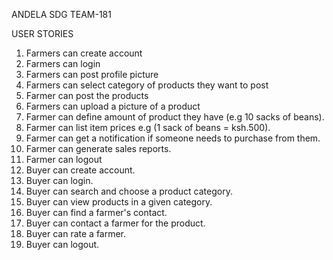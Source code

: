 
ANDELA SDG TEAM-181

USER STORIES

1. Farmers can create account
2. Farmers can login
3. Farmers can post profile picture
4. Farmers can select category of products they want to post
6. Farmer can post the products
7. Farmers can upload a picture of a product
8. Farmer can define amount of product they have (e.g 10 sacks of beans).
9. Farmer can list item prices e.g (1 sack of beans = ksh.500).
10. Farmer can get a notification if someone needs to purchase from them.
11. Farmer can generate sales reports.
12. Farmer can logout
13. Buyer can create account.
14. Buyer can login.
15. Buyer can search and choose a product category.
16. Buyer can view products in a given category.
17. Buyer can find a farmer's contact.
18. Buyer can contact a farmer for the product.
19. Buyer can rate a farmer.
20. Buyer can logout.


